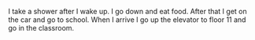 I take a shower after I wake up. 
I go down and eat food.
After that I get on the car and go to school.
When I arrive I go up the elevator to floor 11 and go in the classroom.
